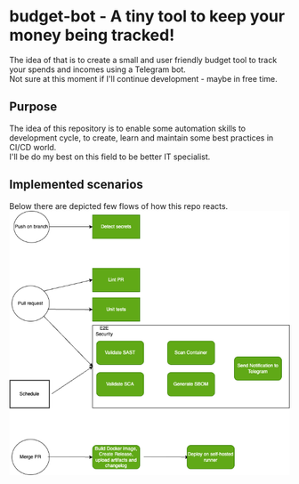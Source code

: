 # budget-bot - A tiny tool to keep your money being tracked!
The idea of that is to create a small and user friendly budget tool to track your spends and incomes using a Telegram bot.<br>
Not sure at this moment if I'll continue development - maybe in free time.

## Purpose
The idea of this repository is to enable some automation skills to development cycle, to create, learn and maintain some best practices in CI/CD world.<br>
I'll be do my best on this field to be better IT specialist.


## Implemented scenarios
Below there are depicted few flows of how this repo reacts.
![flows depicted](img/cicd_concept.png "Implemented flows in this repository")
